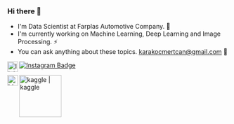 ### Hi there 👋
- I'm Data Scientist at Farplas Automotive Company. 🔭
- I'm currently working on Machine Learning, Deep Learning and Image Processing. ⚡
- You can ask anything about these topics. karakocmertcan@gmail.com 💬

[![Instagram Badge](https://img.shields.io/badge/-Instagram-C13584?style=flat-quare&labelColor=C13584&logo=instagram&logoColor=white&link=link)](https://instagram.com/mkqberry)
[<img align="left" alt="linkedin | LinkedIn" width="24px" src="https://raw.githubusercontent.com/peterthehan/peterthehan/master/assets/linkedin.svg" />](https://www.linkedin.com/in/mertcankarakoc/)

[<img align="left" alt="bionluk | Bionluk" width="24px" src="https://i0.wp.com/www.moramfi.com/wp-content/uploads/2020/06/unnamed-min-1.png?resize=344%2C344&ssl=1" />](https://bionluk.com/mkqberry)

[<img align="left" alt="kaggle | kaggle" width="96px" src="https://camo.githubusercontent.com/d29c44e10652efa5140bb735ab2ede58e7431028f4ea6e767c918dfdc75e9f00/68747470733a2f2f696d672e736869656c64732e696f2f62616467652f6b6167676c652d2532333132313030452e7376673f267374796c653d666f722d7468652d6261646765266c6f676f3d6b6167676c65266c6f676f436f6c6f723d7768697465" />](https://www.kaggle.com/mertcankarakoc)

